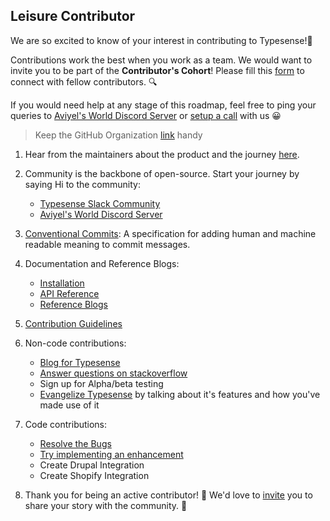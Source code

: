 ## Leisure Contributor

We are so excited to know of your interest in contributing to Typesense!🎉 

Contributions work the best when you work as a team. We would want to invite you to be part of the **Contributor's Cohort**! Please fill this [form](https://aviyel.typeform.com/to/w2mzeA97) to connect with fellow contributors. :mag:

If you would need help at any stage of this roadmap, feel free to ping your queries to [Aviyel's World Discord Server](https://discord.gg/mB5w2D59za) or [setup a call](https://calendly.com/siddharthshiv/contributor-catchup-explorers) with us :grinning:

>  Keep the GitHub Organization [link](https://github.com/typesense) handy

1. Hear from the maintainers about the product and the journey [here](https://www.youtube.com/watch?v=F4mB0x_B1AE).

2. Community is the backbone of open-source. Start your journey by saying Hi to the community:
    - [Typesense Slack Community](https://typesense-community.slack.com/join/shared_invite/zt-mx4nbsbn-AuOL89O7iBtvkz136egSJg#/shared-invite/email)
    - [Aviyel's World Discord Server](https://discord.gg/mB5w2D59za)

3. [Conventional Commits](https://www.conventionalcommits.org/en/v1.0.0/): A specification for adding human and machine readable meaning to commit messages.

4. Documentation and Reference Blogs:
    - [Installation](https://typesense.org/docs/guide/install-typesense.html)
    - [API Reference](https://typesense.org/docs/0.22.1/api/)
    - [Reference Blogs](https://aviyel.com/post/1194/a-beginner-s-journey-to-typesense-dashboard)

5. [Contribution Guidelines](https://github.com/typesense/typesense/blob/master/CONTRIBUTING.md)

6. Non-code contributions:
    - [Blog for Typesense](https://github.com/aviyeldevrel/Aviyel-Blogs-Review/issues)  
    - [Answer questions on stackoverflow](https://stackoverflow.com/questions/tagged/typesense)
    - Sign up for Alpha/beta testing
    - [Evangelize Typesense]() by talking about it's features and how you've made use of it

7. Code contributions:
    - [Resolve the Bugs](https://github.com/typesense/typesense/issues?q=is%3Aopen+is%3Aissue+label%3Abug)
    - [Try implementing an enhancement](https://github.com/typesense/typesense/labels/enhancement)
    - Create Drupal Integration
    - Create Shopify Integration

8. Thank you for being an active contributor! :tada: We'd love to [invite](https://aviyel.typeform.com/to/YnJdmq7k) you to share your story with the community. :microphone:
